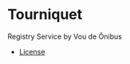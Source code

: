 # Tourniquet
Registry Service by Vou de Ônibus

- [License](https://github.com/voudeonibus/Turnstile/blob/master/LICENSE)
